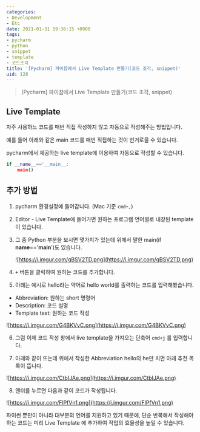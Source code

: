 ```yaml
---
categories:
- Development
- Etc
date: 2021-01-31 19:36:15 +0900
tags:
- pycharm
- python
- snippet
- template
- 코드조각
title: '[Pycharm] 파이참에서 Live Template 만들기(코드 조각, snippet)'
uid: 128
---
```


> [Pycharm] 파이참에서 Live Template 만들기(코드 조각, snippet)
> 

## Live Template

자주 사용하느 코드를 매번 직접 작성하지 않고 자동으로 작성해주는 방법입니다.

예를 들어 아래와 같은 main 코드를 매번 직접하는 것이 번거로울 수 있습니다.

pycharm에서 제공하는 live template에 이용하여 자동으로 작성할 수 있습니다.

```python
if __name__=='__main__:
	main()
```

## 추가 방법

1. pycharm 환경설정에 들어갑니다. (Mac 기준 `cmd+,`)
2. Editor - Live Template에 들어가면 원하는 프로그램 언어별로 내장된 template이 있습니다.
3. 그 중 Python 부분을 보시면 몇가지가 있는데 위에서 말한 main(if __name__=='__main__')도 있습니다.
    
    ![https://i.imgur.com/gBSV2TD.png](https://i.imgur.com/gBSV2TD.png)
    

4. `+` 버튼을 클릭하여 원하는 코드를 추가합니다.

5. 아래는 예시로 hello라는 약어로 hello world를 출력하는 코드를 입력해봤습니다.

- Abbreviation: 원하는 short 명령어
- Description: 코드 설명
- Template text: 원하는 코드 작성

![https://i.imgur.com/G4BKVvC.png](https://i.imgur.com/G4BKVvC.png)

6. 그럼 이제 코드 작성 창에서 live template을 가져오는 단축어 `cmd+j` 를 입력합니다.

7. 아래와 같이 뜨는데 위에서 작성한 Abbreviation hello의 he만 치면 아래 추천 목록이 뜹니다.

![https://i.imgur.com/CtbIJAe.png](https://i.imgur.com/CtbIJAe.png)

8. 엔터를 누르면 다음과 같이 코드가 작성됩니다.

![https://i.imgur.com/FlPfVn1.png](https://i.imgur.com/FlPfVn1.png)

파이썬 뿐만이 아니라 대부분의 언어를 지원하고 있기 때문에, 단순 반복해서 작성해야 하는 코드는 미리 Live Template 에 추가하여 작업의 효율성을 높일 수 있습니다.